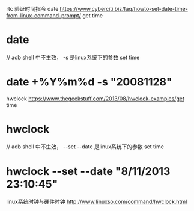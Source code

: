 
rtc 验证时间指令
date
https://www.cyberciti.biz/faq/howto-set-date-time-from-linux-command-prompt/
get time
# date


// adb shell 中不生效， -s 是linux系统下的参数
set time
# date +%Y%m%d -s "20081128"



hwclock
https://www.thegeekstuff.com/2013/08/hwclock-examples/get time
# hwclock


// adb shell 中不生效， --set --date 是linux系统下的参数
set time
# hwclock --set --date "8/11/2013 23:10:45"




linux系统时钟与硬件时钟
http://www.linuxso.com/command/hwclock.html